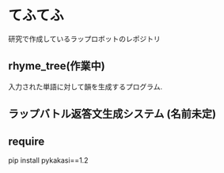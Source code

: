 # てふてふ 
研究で作成しているラップロボットのレポジトリ
## rhyme_tree(作業中)
入力された単語に対して韻を生成するプログラム.
## ラップバトル返答文生成システム (名前未定)

## require
pip install pykakasi==1.2
